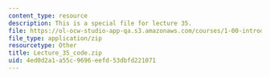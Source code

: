 ```yaml
---
content_type: resource
description: This is a special file for lecture 35.
file: https://ol-ocw-studio-app-qa.s3.amazonaws.com/courses/1-00-introduction-to-computers-and-engineering-problem-solving-spring-2012/4ed0d2a1a55c9696eefd53dbfd221071_Lecture_35_code.zip
file_type: application/zip
resourcetype: Other
title: Lecture_35_code.zip
uid: 4ed0d2a1-a55c-9696-eefd-53dbfd221071
---
```

